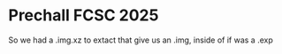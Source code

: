 #  Prechall FCSC 2025 

So we had a .img.xz to extact that give us an .img, inside of if was a .exp

